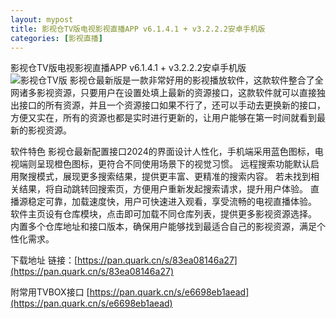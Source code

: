 ```yaml
---
layout: mypost
title: 影视仓TV版电视影视直播APP v6.1.4.1 + v3.2.2.2安卓手机版
categories: [影视直播]
---
```


影视仓TV版电视影视直播APP v6.1.4.1 + v3.2.2.2安卓手机版                                       
![影视仓TV版](https://free.picui.cn/free/2025/07/31/688ae5f90a382.png)
影视仓最新版是一款非常好用的影视播放软件，这款软件整合了全网诸多影视资源，只要用户在设置处填上最新的资源接口，这款软件就可以直接独出接口的所有资源，并且一个资源接口如果不行了，还可以手动去更换新的接口，方便又实在，所有的资源也都是实时进行更新的，让用户能够在第一时间就看到最新的影视资源。


软件特色
影视仓最新配置接口2024的界面设计人性化，手机端采用蓝色图标，电视端则呈现橙色图标，更符合不同使用场景下的视觉习惯。
远程搜索功能默认启用聚搜模式，展现更多搜索结果，提供更丰富、更精准的搜索内容。
若未找到相关结果，将自动跳转回搜索页，方便用户重新发起搜索请求，提升用户体验。
直播源稳定可靠，加载速度快，用户可快速进入观看，享受流畅的电视直播体验。
软件主页设有仓库模块，点击即可加载不同仓库列表，提供更多影视资源选择。
内置多个仓库地址和接口版本，确保用户能够找到最适合自己的影视资源，满足个性化需求。


下载地址
链接：[https://pan.quark.cn/s/83ea08146a27](https://pan.quark.cn/s/83ea08146a27)


附常用TVBOX接口
[https://pan.quark.cn/s/e6698eb1aead](https://pan.quark.cn/s/e6698eb1aead)


